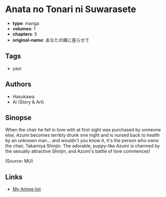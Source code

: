 # Anata no Tonari ni Suwarasete

-   **type**: manga
-   **volumes**: 1
-   **chapters**: 5
-   **original-name**: あなたの隣に座らせて

## Tags

-   yaoi

## Authors

-   Hasukawa
-   Ai (Story & Art)

## Sinopse

When the chair he fell in love with at first sight was purchased by someone else, Azumi becomes terribly drunk one night and is nursed back to health by an unknown man... and wouldn't you know it, it's the person who owns the chair, Takamiya Shinjin. The adorable, puppy-like Azumi is charmed by the sexually attractive Shinjin, and Azumi's battle of love commences!

(Source: MU)

## Links

-   [My Anime list](https://myanimelist.net/manga/2411/Anata_no_Tonari_ni_Suwarasete)
